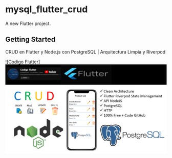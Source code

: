 # mysql_flutter_crud

A new Flutter project.

## Getting Started

CRUD en Flutter y Node.js con PostgreSQL | Arquitectura Limpia y Riverpod

![Codigo Flutter]
![alt text](https://github.com/codigoalphacol/postgresql_flutter_crud/blob/main/intropostgresql.png)
